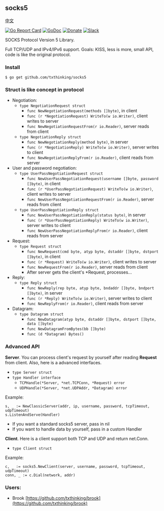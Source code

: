 ## socks5

[中文](README_ZH.md)

[![Go Report Card](https://goreportcard.com/badge/github.com/txthinking/socks5)](https://goreportcard.com/report/github.com/txthinking/socks5)
[![GoDoc](https://godoc.org/github.com/txthinking/socks5?status.svg)](https://godoc.org/github.com/txthinking/socks5)
[![Donate](https://img.shields.io/badge/Support-Donate-ff69b4.svg)](https://www.txthinking.com/opensource-support.html)
[![Slack](https://img.shields.io/badge/Join-Slack-ff69b4.svg)](https://docs.google.com/forms/d/e/1FAIpQLSdzMwPtDue3QoezXSKfhW88BXp57wkbDXnLaqokJqLeSWP9vQ/viewform)

SOCKS Protocol Version 5 Library.

Full TCP/UDP and IPv4/IPv6 support.
Goals: KISS, less is more, small API, code is like the original protocol.

### Install
```
$ go get github.com/txthinking/socks5
```

### Struct is like concept in protocol

* Negotiation:
    * `type NegotiationRequest struct`
        * `func NewNegotiationRequest(methods []byte)`, in client
        * `func (r *NegotiationRequest) WriteTo(w io.Writer)`, client writes to server
        * `func NewNegotiationRequestFrom(r io.Reader)`, server reads from client
    * `type NegotiationReply struct`
        * `func NewNegotiationReply(method byte)`, in server
        * `func (r *NegotiationReply) WriteTo(w io.Writer)`, server writes to client
        * `func NewNegotiationReplyFrom(r io.Reader)`, client reads from server
* User and password negotiation:
    * `type UserPassNegotiationRequest struct`
        * `func NewUserPassNegotiationRequest(username []byte, password []byte)`, in client
        * `func (r *UserPassNegotiationRequest) WriteTo(w io.Writer)`, client writes to server
        * `func NewUserPassNegotiationRequestFrom(r io.Reader)`, server reads from client
    * `type UserPassNegotiationReply struct`
        * `func NewUserPassNegotiationReply(status byte)`, in server
        * `func (r *UserPassNegotiationReply) WriteTo(w io.Writer)`, server writes to client
        * `func NewUserPassNegotiationReplyFrom(r io.Reader)`, client reads from server
* Request:
    * `type Request struct`
        * `func NewRequest(cmd byte, atyp byte, dstaddr []byte, dstport []byte)`, in client
        * `func (r *Request) WriteTo(w io.Writer)`, client writes to server
        * `func NewRequestFrom(r io.Reader)`, server reads from client
        * After server gets the client's *Request, processes...
* Reply:
    * `type Reply struct`
        * `func NewReply(rep byte, atyp byte, bndaddr []byte, bndport []byte)`, in server
        * `func (r *Reply) WriteTo(w io.Writer)`, server writes to client
        * `func NewReplyFrom(r io.Reader)`, client reads from server
* Datagram:
    * `type Datagram struct`
        * `func NewDatagram(atyp byte, dstaddr []byte, dstport []byte, data []byte)`
        * `func NewDatagramFromBytes(bb []byte)`
        * `func (d *Datagram) Bytes()`

### Advanced API

**Server**. You can process client's request by yourself after reading **Request** from client. Also, here is a advanced interfaces.

* `type Server struct`
* `type Handler interface`
    * `TCPHandle(*Server, *net.TCPConn, *Request) error`
    * `UDPHandle(*Server, *net.UDPAddr, *Datagram) error`

Example:

```
s, _ := NewClassicServer(addr, ip, username, password, tcpTimeout, udpTimeout)
s.ListenAndServe(Handler)
```

* If you want a standard socks5 server, pass in nil
* If you want to handle data by yourself, pass in a custom Handler

**Client**. Here is a client support both TCP and UDP and return net.Conn.

* `type Client struct`

Example:

```
c, _ := socks5.NewClient(server, username, password, tcpTimeout, udpTimeout)
conn, _ := c.Dial(network, addr)
```

### Users:

 * Brook [https://github.com/txthinking/brook](https://github.com/txthinking/brook)
